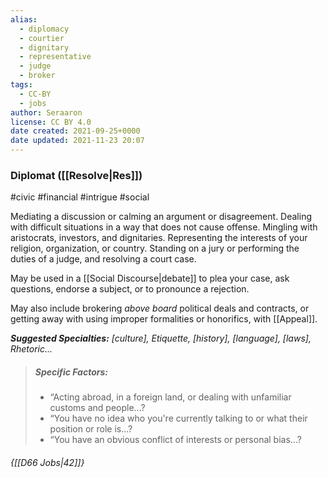 ```yaml
---
alias:
  - diplomacy
  - courtier
  - dignitary
  - representative
  - judge
  - broker
tags:
  - CC-BY
  - jobs
author: Seraaron
license: CC BY 4.0
date created: 2021-09-25+0000
date updated: 2021-11-23 20:07
---
```


### Diplomat ([[Resolve|Res]])

#civic #financial #intrigue #social

Mediating a discussion or calming an argument or disagreement. Dealing with difficult situations in a way that does not cause offense. Mingling with aristocrats, investors, and dignitaries. Representing the interests of your religion, organization, or country. Standing on a jury or performing the duties of a judge, and resolving a court case.

May be used in a [[Social Discourse|debate]] to plea your case, ask questions, endorse a subject, or to pronounce a rejection.

May also include brokering _above board_ political deals and contracts, or getting away with using improper formalities or honorifics, with [[Appeal]].

_**Suggested Specialties:** [culture], Etiquette, [history], [language], [laws], Rhetoric..._

> ##### Specific Factors:
>
> - “Acting abroad, in a foreign land, or dealing with unfamiliar customs and people...?
> - “You have no idea who you're currently talking to or what their position or role is...?
> - “You have an obvious conflict of interests or personal bias...?

###### {[[D66 Jobs|42]]}
